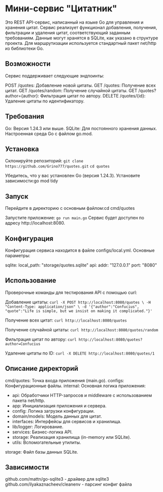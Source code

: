 # Мини-сервис "Цитатник"

Это REST API-сервис, написанный на языке Go для управления и хранения цитат. Сервис реализует функционал добавления, получения, фильтрации и удаления цитат, соответствующий заданным требованиям. Данные могут хранятся в SQLite, как указано в структуре проекта. Для маршрутизации используется стандартный пакет net/http из библиотеки Go.
## Возможности
Сервис поддерживает следующие эндпоинты:

POST /quotes: Добавление новой цитаты.
GET /quotes: Получение всех цитат.
GET /quotes/random: Получение случайной цитаты.
GET /quotes?author={author}: Фильтрация цитат по автору.
DELETE /quotes/{id}: Удаление цитаты по идентификатору.

## Требования
Go: Версия 1.24.3 или выше.
SQLite: Для постоянного хранения данных.
Настроенная среда Go с файлом go.mod.

## Установка
Склонируйте репозиторий:
`git clone https://github.com/Grino777/quotes.git`
`cd quotes`

Убедитесь, что у вас установлен Go (версия 1.24.3).
Установите зависимости:go mod tidy

## Запуск
Перейдите в директорию с основным файлом:cd cmd/quotes

Запустите приложение:
`go run main.go`
Сервис будет доступен по адресу http://localhost:8080.

## Конфигурация
Конфигурация сервиса находится в файле configs/local.yml. Основные параметры:

sqlite:
  local_path: "storage/quotes.sqlite"
api:
  addr: "127.0.0.1"
  port: "8080"

## Использование
Проверочные команды для тестирования API с помощью curl:

Добавление цитаты:
`curl -X POST http://localhost:8080/quotes \
-H "Content-Type: application/json" \
-d '{"author":"Confucius", "quote":"Life is simple, but we insist on making it complicated."}'`

Получение всех цитат:
`curl http://localhost:8080/quotes`

Получение случайной цитаты:
`curl http://localhost:8080/quotes/random`

Фильтрация цитат по автору:
`curl http://localhost:8080/quotes?author=Confucius`

Удаление цитаты по ID:
`curl -X DELETE http://localhost:8080/quotes/1`

## Описание директорий

cmd/quotes: Точка входа приложения (main.go).
configs: Конфигурационные файлы.
internal: Основная логика приложения:
- api: Обработчики HTTP-запросов и middleware с использованием пакета net/http.
- app: Инициализация приложения и сервера.
- config: Логика загрузки конфигурации.
- domain/models: Модель данных для цитат.
- interfaces: Интерфейсы для сервисов и хранилища.
- lib/logger: Логирование.
- services: Бизнес-логика API.
- storage: Реализация хранилища (in-memory или SQLite).
- utils: Вспомогательные утилиты.

storage: Файл базы данных SQLite.

## Зависимости
github.com/mattn/go-sqlite3 - драйвер для sqlite3
github.com/ilyakaznacheev/cleanenv - парсинг конфиг файла
